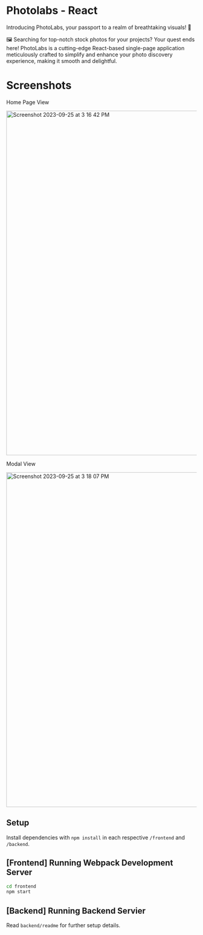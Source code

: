 # Photolabs - React

Introducing PhotoLabs, your passport to a realm of breathtaking visuals! 📸

🖼️ Searching for top-notch stock photos for your projects? Your quest ends here! PhotoLabs is a cutting-edge React-based single-page application meticulously crafted to simplify and enhance your photo discovery experience, making it smooth and delightful.

# Screenshots

Home Page View

<img width="911" alt="Screenshot 2023-09-25 at 3 16 42 PM" src="https://github.com/afreeda-m/photolabs/assets/64160666/f0bbe85b-1e17-4a07-89d8-4c9bb041490a">

Modal View

<img width="885" alt="Screenshot 2023-09-25 at 3 18 07 PM" src="https://github.com/afreeda-m/photolabs/assets/64160666/898d1cc7-c55a-4977-ad58-736c19ba8cfe">


## Setup

Install dependencies with `npm install` in each respective `/frontend` and `/backend`.

## [Frontend] Running Webpack Development Server

```sh
cd frontend
npm start
```

## [Backend] Running Backend Servier

Read `backend/readme` for further setup details.

```sh
